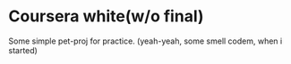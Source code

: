# Coursera white(w/o final)

Some simple pet-proj for practice. 
(yeah-yeah, some smell codem, when i started)
